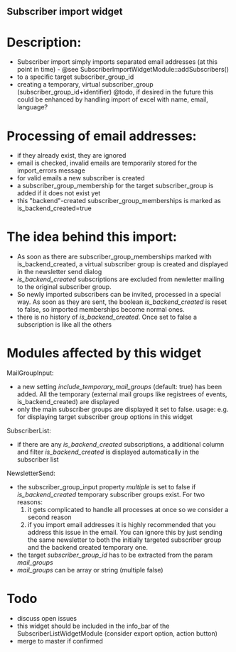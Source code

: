 ## Subscriber import widget

# Description:
* Subscriber import simply imports separated email addresses (at this point in time) - @see SubscriberImportWidgetModule::addSubscribers()
* to a specific target subscriber_group_id
* creating a temporary, virtual subscriber_group (subscriber_group_id+identifier)
@todo, if desired in the future this could be enhanced by handling import of excel with name, email, language?

# Processing of email addresses:
* if they already exist, they are ignored
* email is checked, invalid emails are temporarily stored for the import_errors message
* for valid emails a new subscriber is created
* a subscriber_group_membership for the target subscriber_group is added if it does not exist yet
* this "backend"-created subscriber_group_memberships is marked as is_backend_created=true

# The idea behind this import:
* As soon as there are subscriber_group_memberships marked with is_backend_created, a virtual subscriber group is created and displayed in the newsletter send dialog
* _is_backend_created_ subscriptions are excluded from newletter mailing to the original subscriber group.
* So newly imported subscribers can be invited, processed in a special way. As soon as they are sent, the boolean _is_backend_created_ is reset to false, so imported memberships become normal ones.
* there is no history of _is_backend_created_. Once set to false a subscription is like all the others

# Modules affected by this widget
MailGroupInput:
* a new setting _include_temporary_mail_groups_ (default: true) has been added. All the temporary (external mail groups like registrees of events, is_backend_created) are displayed
* only the main subscriber groups are displayed it set to false. usage: e.g. for displaying target subscriber group options in this widget

SubscriberList:
* if there are any _is_backend_created_ subscriptions, a additional column and filter _is_backend_created_ is displayed automatically in the subscriber list

NewsletterSend:
* the subscriber_group_input property _multiple_ is set to false if _is_backend_created_ temporary subscriber groups exist.
	For two reasons: 
	1. it gets complicated to handle all processes at once so we consider a second reason
	2. if you import email addresses it is highly recommended that you address this issue in the email. You can ignore this by just sending the same newsletter to both the initially targeted subscriber group and the backend created temporary one.
* the target _subscriber_group_id_ has to be extracted from the param _mail_groups_
* _mail_groups_ can be array or string (multiple false)

# Todo
* discuss open issues
* this widget should be included in the info_bar of the SubscriberListWidgetModule (consider export option, action button)
* merge to master if confirmed
